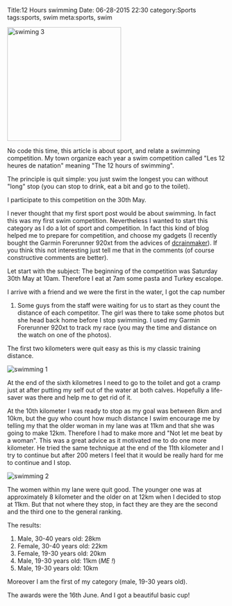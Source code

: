 Title:12 Hours swimming
Date: 06-28-2015 22:30
category:Sports
tags:sports, swim
meta:sports, swim

<img class="align-left" src="/media/2015.06/swim3.jpg" alt="swiming 3" width="262">

No code this time, this article is about sport, and relate a swimming
competition.
My town organize each year a swim competition called "Les 12 heures de natation"
meaning "The 12 hours of swimming".

The principle is quit simple: you just swim the longest you can without "long"
stop (you can stop to drink, eat a bit and go to the toilet).

I participate to this competition on the 30th May.

<!-- PELICAN_END_SUMMARY -->

I never thought that my first sport post would be about swimming. In fact this
was my first swim competition.
Nevertheless I wanted to start this category as I do a lot of sport and
competition. In fact this kind of blog helped me to prepare for competition,
and choose my gadgets (I recently bought the Garmin Forerunner 920xt from the
advices of [dcrainmaker](http://dcrainmaker.com)).
If you think this not interesting just tell me that in the comments (of course
constructive comments are better).

Let start with the subject:
The beginning of the competition was Saturday 30th May at 10am. Therefore I eat
at 7am some pasta and Turkey escalope.

I arrive with a friend and we were the first in the water, I got the cap number
1. Some guys from the staff were waiting for us to start as they count the distance
of each competitor.
The girl was there to take some photos but she head back home before I stop
swimming. I used my Garmin Forerunner 920xt to track my race (you may the time
and distance on the watch on one of the photos).

The first two kilometers were quit easy as this is my classic training distance.

![swimming 1](/media/2015.06/swim1.jpg)

At the end of the sixth kilometres I need to go to the toilet and got a cramp
just at after putting my self out of the water at both calves. Hopefully a
life-saver was there and help me to get rid of it.

At the 10th kilometer I was ready to stop as my goal was between 8km and 10km,
but the guy who count how much distance I swim encourage me by telling my that
the older woman in my lane was at 11km and that she was going to make 12km.
Therefore I had to make more and "Not let me beat by a woman". This was a great
advice as it motivated me to do one more kilometer. He tried the same technique
at the end of the 11th kilometer and I try to continue but after 200 meters I
feel that it would be really hard for me to continue and I stop.

![swimming 2](/media/2015.06/swim2.jpg)

The women within my lane were quit good. The younger one was at approximately 8
kilometer and the older on at 12km when I decided to stop at 11km. But that not
where they stop, in fact they are they are the second and the third one to the
general ranking.

The results:

  1. Male, 30-40 years old: 28km
  2. Female, 30-40 years old: 22km
  3. Female, 19-30 years old: 20km
  4. Male, 19-30 years old: 11km (*ME !*)
  5. Male, 19-30 years old: 10km

Moreover I am the first of my category (male, 19-30 years old).

The awards were the 16th June.
And I got a beautiful basic cup!
